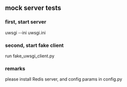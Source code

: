 ## mock server tests

### first, start server
uwsgi --ini uwsgi.ini

### second, start fake client
run fake_uwsgi_client.py

### remarks
please install Redis server, and config params in config.py
